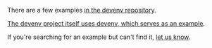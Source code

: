 There are a few examples [in the devenv repository](https://github.com/caprinix/devenv/tree/main/examples).

[The devenv project itself uses devenv, which serves as an example](https://github.com/caprinix/devenv/blob/main/devenv.nix).

If you're searching for an example but can't find it, [let us know](https://github.com/cachix/devenv/issues/12).
